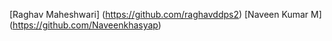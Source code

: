 [Raghav Maheshwari] (https://github.com/raghavddps2)
[Naveen Kumar M] (https://github.com/Naveenkhasyap)